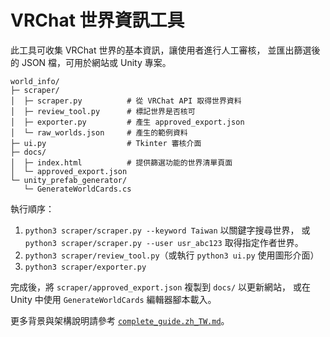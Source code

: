# VRChat 世界資訊工具

此工具可收集 VRChat 世界的基本資訊，讓使用者進行人工審核，
並匯出篩選後的 JSON 檔，可用於網站或 Unity 專案。

```
world_info/
├─ scraper/
│  ├─ scraper.py          # 從 VRChat API 取得世界資料
│  ├─ review_tool.py      # 標記世界是否核可
│  ├─ exporter.py         # 產生 approved_export.json
│  └─ raw_worlds.json     # 產生的範例資料
├─ ui.py                  # Tkinter 審核介面
├─ docs/
│  ├─ index.html          # 提供篩選功能的世界清單頁面
│  └─ approved_export.json
└─ unity_prefab_generator/
   └─ GenerateWorldCards.cs
```

執行順序：

1. `python3 scraper/scraper.py --keyword Taiwan` 以關鍵字搜尋世界，
   或 `python3 scraper/scraper.py --user usr_abc123` 取得指定作者世界。
2. `python3 scraper/review_tool.py`（或執行 `python3 ui.py` 使用圖形介面）
3. `python3 scraper/exporter.py`

完成後，將 `scraper/approved_export.json` 複製到 `docs/` 以更新網站，
或在 Unity 中使用 `GenerateWorldCards` 編輯器腳本載入。

更多背景與架構說明請參考
[`complete_guide.zh_TW.md`](complete_guide.zh_TW.md)。

